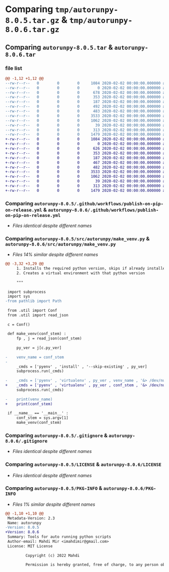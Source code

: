 # Comparing `tmp/autorunpy-8.0.5.tar.gz` & `tmp/autorunpy-8.0.6.tar.gz`

## Comparing `autorunpy-8.0.5.tar` & `autorunpy-8.0.6.tar`

### file list

```diff
@@ -1,12 +1,12 @@
--rw-r--r--   0        0        0     1084 2020-02-02 00:00:00.000000 autorunpy-8.0.5/.github/workflows/publish-on-pip-on-release.yml
--rw-r--r--   0        0        0        0 2020-02-02 00:00:00.000000 autorunpy-8.0.5/src/autorunpy/__init__.py
--rw-r--r--   0        0        0      678 2020-02-02 00:00:00.000000 autorunpy-8.0.5/src/autorunpy/make_venv.py
--rw-r--r--   0        0        0      353 2020-02-02 00:00:00.000000 autorunpy-8.0.5/src/autorunpy/ret_module_2_run.py
--rw-r--r--   0        0        0      187 2020-02-02 00:00:00.000000 autorunpy-8.0.5/src/autorunpy/ret_pkg_name.py
--rw-r--r--   0        0        0      492 2020-02-02 00:00:00.000000 autorunpy-8.0.5/src/autorunpy/rm_venv.py
--rw-r--r--   0        0        0      483 2020-02-02 00:00:00.000000 autorunpy-8.0.5/src/autorunpy/util.py
--rw-r--r--   0        0        0     3533 2020-02-02 00:00:00.000000 autorunpy-8.0.5/.gitignore
--rw-r--r--   0        0        0     1062 2020-02-02 00:00:00.000000 autorunpy-8.0.5/LICENSE
--rw-r--r--   0        0        0       39 2020-02-02 00:00:00.000000 autorunpy-8.0.5/README.md
--rw-r--r--   0        0        0      313 2020-02-02 00:00:00.000000 autorunpy-8.0.5/pyproject.toml
--rw-r--r--   0        0        0     1479 2020-02-02 00:00:00.000000 autorunpy-8.0.5/PKG-INFO
+-rw-r--r--   0        0        0     1084 2020-02-02 00:00:00.000000 autorunpy-8.0.6/.github/workflows/publish-on-pip-on-release.yml
+-rw-r--r--   0        0        0        0 2020-02-02 00:00:00.000000 autorunpy-8.0.6/src/autorunpy/__init__.py
+-rw-r--r--   0        0        0      626 2020-02-02 00:00:00.000000 autorunpy-8.0.6/src/autorunpy/make_venv.py
+-rw-r--r--   0        0        0      353 2020-02-02 00:00:00.000000 autorunpy-8.0.6/src/autorunpy/ret_module_2_run.py
+-rw-r--r--   0        0        0      187 2020-02-02 00:00:00.000000 autorunpy-8.0.6/src/autorunpy/ret_pkg_name.py
+-rw-r--r--   0        0        0      467 2020-02-02 00:00:00.000000 autorunpy-8.0.6/src/autorunpy/rm_venv.py
+-rw-r--r--   0        0        0      482 2020-02-02 00:00:00.000000 autorunpy-8.0.6/src/autorunpy/util.py
+-rw-r--r--   0        0        0     3533 2020-02-02 00:00:00.000000 autorunpy-8.0.6/.gitignore
+-rw-r--r--   0        0        0     1062 2020-02-02 00:00:00.000000 autorunpy-8.0.6/LICENSE
+-rw-r--r--   0        0        0       39 2020-02-02 00:00:00.000000 autorunpy-8.0.6/README.md
+-rw-r--r--   0        0        0      313 2020-02-02 00:00:00.000000 autorunpy-8.0.6/pyproject.toml
+-rw-r--r--   0        0        0     1479 2020-02-02 00:00:00.000000 autorunpy-8.0.6/PKG-INFO
```

### Comparing `autorunpy-8.0.5/.github/workflows/publish-on-pip-on-release.yml` & `autorunpy-8.0.6/.github/workflows/publish-on-pip-on-release.yml`

 * *Files identical despite different names*

### Comparing `autorunpy-8.0.5/src/autorunpy/make_venv.py` & `autorunpy-8.0.6/src/autorunpy/make_venv.py`

 * *Files 14% similar despite different names*

```diff
@@ -3,32 +3,29 @@
     1. Installs the required python version, skips if already installed
     2. Creates a virtual environment with that python version
 
     """
 
 import subprocess
 import sys
-from pathlib import Path
 
 from .util import Conf
 from .util import read_json
 
 c = Conf()
 
 def make_venv(conf_stem) :
     fp , j = read_json(conf_stem)
 
     py_ver = j[c.py_ver]
 
-    venv_name = conf_stem
-
     _cmds = ['pyenv' , 'install' , '--skip-existing' , py_ver]
     subprocess.run(_cmds)
 
-    _cmds = ['pyenv' , 'virtualenv' , py_ver , venv_name , '&> /dev/null']
+    _cmds = ['pyenv' , 'virtualenv' , py_ver , conf_stem , '&> /dev/null']
     subprocess.run(_cmds)
 
-    print(venv_name)
+    print(conf_stem)
 
 if __name__ == '__main__' :
     conf_stem = sys.argv[1]
     make_venv(conf_stem)
```

### Comparing `autorunpy-8.0.5/.gitignore` & `autorunpy-8.0.6/.gitignore`

 * *Files identical despite different names*

### Comparing `autorunpy-8.0.5/LICENSE` & `autorunpy-8.0.6/LICENSE`

 * *Files identical despite different names*

### Comparing `autorunpy-8.0.5/PKG-INFO` & `autorunpy-8.0.6/PKG-INFO`

 * *Files 1% similar despite different names*

```diff
@@ -1,10 +1,10 @@
 Metadata-Version: 2.3
 Name: autorunpy
-Version: 8.0.5
+Version: 8.0.6
 Summary: Tools for auto running python scripts
 Author-email: Mahdi Mir <imahdimir@gmail.com>
 License: MIT License
         
         Copyright (c) 2022 Mahdi
         
         Permission is hereby granted, free of charge, to any person obtaining a copy
```

